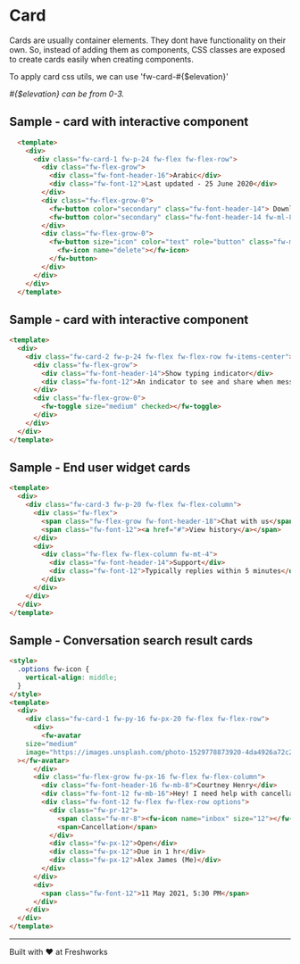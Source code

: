 # Card

Cards are usually container elements. They dont have functionality on their own. So, instead of adding them as components, CSS classes are exposed to create cards easily when creating components. 

To apply card css utils, we can use 'fw-card-#{$elevation}'

*#{$elevation} can be from 0-3.*

## Sample - card with interactive component 
```html live
  <template>
    <div>
      <div class="fw-card-1 fw-p-24 fw-flex fw-flex-row">
        <div class="fw-flex-grow">
          <div class="fw-font-header-16">Arabic</div>
          <div class="fw-font-12">Last updated - 25 June 2020</div>
        </div>
        <div class="fw-flex-grow-0">
          <fw-button color="secondary" class="fw-font-header-14"> Download existing </fw-button>
          <fw-button color="secondary" class="fw-font-header-14 fw-ml-8"> Update file </fw-button>
        </div>
        <div class="fw-flex-grow-0">
          <fw-button size="icon" color="text" role="button" class="fw-ml-12">
            <fw-icon name="delete"></fw-icon>
          </fw-button>
        </div>
      </div>
    </div>
  </template>
```

## Sample - card with interactive component 
```html live
<template>
  <div>
    <div class="fw-card-2 fw-p-24 fw-flex fw-flex-row fw-items-center">
      <div class="fw-flex-grow">
        <div class="fw-font-header-14">Show typing indicator</div>
        <div class="fw-font-12">An indicator to see and share when messages are being typed</div>
      </div>
      <div class="fw-flex-grow-0">
        <fw-toggle size="medium" checked></fw-toggle>
      </div>
    </div>
  </div>
</template>
```

## Sample - End user widget cards 
```html live
<template>
  <div>
    <div class="fw-card-3 fw-p-20 fw-flex fw-flex-column">
      <div class="fw-flex">
        <span class="fw-flex-grow fw-font-header-18">Chat with us</span>
        <span class="fw-font-12"><a href="#">View history</a></span>
      </div>
      <div>
        <div class="fw-flex fw-flex-column fw-mt-4">
          <div class="fw-font-header-14">Support</div>
          <div class="fw-font-12">Typically replies within 5 minutes</div>
        </div>
      </div>
    </div>
  </div>
</template>
```

## Sample - Conversation search result cards
```html live
<style>
  .options fw-icon {
    vertical-align: middle;
  }
</style>
<template>
  <div>
    <div class="fw-card-1 fw-py-16 fw-px-20 fw-flex fw-flex-row">
      <div>
        <fw-avatar
    size="medium"
    image="https://images.unsplash.com/photo-1529778873920-4da4926a72c2?ixlib=rb-1.2.1&auto=format&fit=crop&w=300&q=80"
  ></fw-avatar>
      </div>
      <div class="fw-flex-grow fw-px-16 fw-flex fw-flex-column">
        <div class="fw-font-header-16 fw-mb-8">Courtney Henry</div>
        <div class="fw-font-12 fw-mb-16">Hey! I need help with cancellation of a combo pack that I had ordered yesterday.</div>
        <div class="fw-font-12 fw-flex fw-flex-row options">
          <div class="fw-pr-12">
            <span class="fw-mr-8"><fw-icon name="inbox" size="12"></fw-icon></span>
            <span>Cancellation</span>
          </div>
          <div class="fw-px-12">Open</div>
          <div class="fw-px-12">Due in 1 hr</div>
          <div class="fw-px-12">Alex James (Me)</div>
        </div>
      </div>
      <div>
        <span class="fw-font-12">11 May 2021, 5:30 PM</span>
      </div>
    </div>
  </div>
</template>
```

----------------------------------------------

Built with ❤ at Freshworks